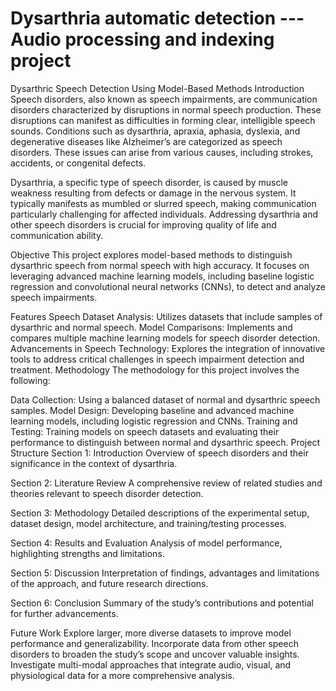 # Dysarthria automatic detection --- Audio processing and indexing project
Dysarthric Speech Detection Using Model-Based Methods
Introduction
Speech disorders, also known as speech impairments, are communication disorders characterized by disruptions in normal speech production. These disruptions can manifest as difficulties in forming clear, intelligible speech sounds. Conditions such as dysarthria, apraxia, aphasia, dyslexia, and degenerative diseases like Alzheimer’s are categorized as speech disorders. These issues can arise from various causes, including strokes, accidents, or congenital defects.

Dysarthria, a specific type of speech disorder, is caused by muscle weakness resulting from defects or damage in the nervous system. It typically manifests as mumbled or slurred speech, making communication particularly challenging for affected individuals. Addressing dysarthria and other speech disorders is crucial for improving quality of life and communication ability.

Objective
This project explores model-based methods to distinguish dysarthric speech from normal speech with high accuracy. It focuses on leveraging advanced machine learning models, including baseline logistic regression and convolutional neural networks (CNNs), to detect and analyze speech impairments.

Features
Speech Dataset Analysis: Utilizes datasets that include samples of dysarthric and normal speech.
Model Comparisons: Implements and compares multiple machine learning models for speech disorder detection.
Advancements in Speech Technology: Explores the integration of innovative tools to address critical challenges in speech impairment detection and treatment.
Methodology
The methodology for this project involves the following:

Data Collection: Using a balanced dataset of normal and dysarthric speech samples.
Model Design: Developing baseline and advanced machine learning models, including logistic regression and CNNs.
Training and Testing: Training models on speech datasets and evaluating their performance to distinguish between normal and dysarthric speech.
Project Structure
Section 1: Introduction
Overview of speech disorders and their significance in the context of dysarthria.

Section 2: Literature Review
A comprehensive review of related studies and theories relevant to speech disorder detection.

Section 3: Methodology
Detailed descriptions of the experimental setup, dataset design, model architecture, and training/testing processes.

Section 4: Results and Evaluation
Analysis of model performance, highlighting strengths and limitations.

Section 5: Discussion
Interpretation of findings, advantages and limitations of the approach, and future research directions.

Section 6: Conclusion
Summary of the study’s contributions and potential for further advancements.

Future Work
Explore larger, more diverse datasets to improve model performance and generalizability.
Incorporate data from other speech disorders to broaden the study’s scope and uncover valuable insights.
Investigate multi-modal approaches that integrate audio, visual, and physiological data for a more comprehensive analysis.
